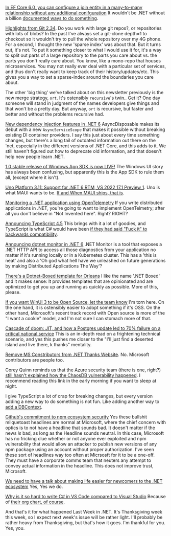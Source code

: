 [In EF Core 6.0, you can configure a join entity in a many-to-many relationship without any additional conifguration](https://twitter.com/okyrylchuk/status/1460366722351915010) It wouldn't be .NET without a billion [documented ways to do something](https://twitter.com/okyrylchuk/status/1460720064890556422/photo/1). 

[Highlights from Git 2.34](https://github.blog/2021-11-15-highlights-from-git-2-34/). Do you work with large git repos?, or repositories with lots of blobs?  In the past I've always set a git-clone depth=1 to checkout so it wouldn't try to pull the whole repository over my 4G phone. For a second, I thought the new 'sparse index' was about that. But it turns out, it's not. To put it something closer to what I would use it for, it's a way to split out parts of a large repository to the parts you care about vs. the parts you don't really care about.  You know, like a mono-repo that houses microservices.  You may not really ever deal with a particular set of services, and thus don't really want to keep track of their history/updates/etc.  This gives you a way to set a sparse-index around the boundaries you care about.

The other 'big thing' we've talked about on this newsletter previously is the new merge strategy, `ort`. It's ostensibly `recursive`'s twin.. Get it?  One day someone will stand in judgment of the names developers give things and that won't be a pretty day.  But anyway, `ort` is recursive, but faster and better and without the problems recursive had.

[New dependency injection features in .NET 6](https://andrewlock.net/exploring-dotnet-6-part-10-new-dependency-injection-features-in-dotnet-6/) AsyncDisposable makes its debut with a new `AsyncServiceScope` that makes it possible without breaking existing DI container providers.  I say this just about every time something changes, but there's a long tail of outdated information out there on the 'net, especially in the different versions of .NET Core, and this adds to it.  We still haven't figured out how to deprecate old information, and that doesn't help new people learn .NET.

[1.0 stable release of Windows App SDK is now LIVE!](https://github.com/microsoft/WindowsAppSDK/releases/tag/v1.0) The Windows UI story has always been confusing, but apparently this is the App SDK to rule them all, (except where it isn't).

[Uno Platform 3.11: Support for .NET 6 RTM, VS 2022 17.1 Preview 1](https://platform.uno/blog/uno-platform-3-11-support-for-net-6-rtm-vs-2022-17-1-preview-1/). Uno is what MAUI wants to be.  [If and When MAUI ships, that is](https://www.infoq.com/news/2021/09/dotnet-maui-ga-postponed/).

[Monitoring a .NET application using OpenTelemetry](https://www.meziantou.net/monitoring-a-dotnet-application-using-opentelemetry.htm) If you write distributed applications in .NET, you're going to want to implement OpenTelmetry; after all you don't believe in "Not Invented here". Right? RIGHT?

[Announcing TypeScript 4.5](https://devblogs.microsoft.com/typescript/announcing-typescript-4-5/) This brings with it a lot of goodies, and TypeScript is what C# would have been [if they had said "Fuck it" to backwards compatibility](https://devblogs.microsoft.com/typescript/announcing-typescript-4-5/#breaking-changes).  

[Announcing dotnet monitor in .NET 6](https://devblogs.microsoft.com/dotnet/announcing-dotnet-monitor-in-net-6/) .NET Monitor is a tool that exposes a .NET HTTP API to access all those diagnostics from your application no matter if it's running locally or in a Kubernetes cluster.  This has a 'this is neat' and also a 'Oh god what hell have we unleashed on future generations by making Distributed Applications The Way'?

[There's a Dotnet-Boxed template for Orleans](https://github.com/Dotnet-Boxed/Templates/blob/main/Docs/Orleans.md) I like the name '.NET Boxed' and it makes sense: It provides templates that are opinionated and are optimized to get you up and running as quickly as possible. More of this, please.

[If you want WinUI 3 to be Open Source, let the team know](https://twitter.com/dotMorten/status/1461446977523105794)  I'm torn here. On the one hand, it is ostensibly easier to adopt something if it's OSS.  On the other hand, Microsoft's recent track record with Open source is more of the "I want a cookie" model, and I'm not sure I can stomach more of that.

[Cascade of doom: JIT, and how a Postgres update led to 70% failure on a critical national service](https://dev.to/xenatisch/cascade-of-doom-jit-and-how-a-postgres-update-led-to-70-failure-on-a-critical-national-service-3f2a)  This is an in-depth read on a frightening technical scenario, and yes this pushes me closer to the "I'll just find a deserted island and live there, k thanks" mentality. 

[Remove MS Constributors from .NET Thanks Website](https://github.com/dotnet/website-thanks-data/issues/11). No. Microsoft contributors are people too.

Corey Quinn reminds us that the Azure security team (there is one, right?) [still hasn't explained how the ChaosDB vulnerability happened](https://twitter.com/QuinnyPig/status/1461860631838019584).  I recommend reading this link in the early morning if you want to sleep at night.

I give TypeScript a lot of crap for breaking changes, but every version adding a new way to do something is not fun. Like adding another way to [add a DBContext](https://twitter.com/okyrylchuk/status/1461784381886980096).

[Github's commitment to npm ecosystem security](https://github.blog/2021-11-15-githubs-commitment-to-npm-ecosystem-security/) Yes these bullshit milquetoast headlines are normal at Microsoft, where the chief concern with optics is to not have a headline that sounds bad.  It doesn't matter if the news *is* bad, as long as the Headline sounds neutral. In this case, Microsoft has no fricking clue whether or not anyone ever exploited and npm vulnerability that would allow an attacker to publish new versions of any npm package using an account without proper authorization.  I've seen these sort of headlines way too often at Micrsosft for it to be a one-off.  They must have a corporate comms team that neuters any attempt to convey actual information in the headline. This does not improve trust, Microsoft.

[We need to have a talk about making life easier for newcomers to the .NET ecosystem](https://liamsymonds.com/we-need-to-have-a-talk-about-making-life-easier-for-newcomers-to-the-net-ecosystem/) Yes, Yes we do.

[Why is it so hard to write C# in VS Code compared to Visual Studio](https://twitter.com/mikehadlow/status/1460568979882360839) Because of [their org chart, of course](https://www.businessinsider.com/big-tech-org-charts-2011-6?op=1).

And that's it for what happened Last Week in .NET.  It's Thanksgiving week this week, so I expect next week's issue will be rather light.  I'll probably be rather heavy from Thanksgiving, but that's how it goes. I'm thankful for you. Yes, you.  


